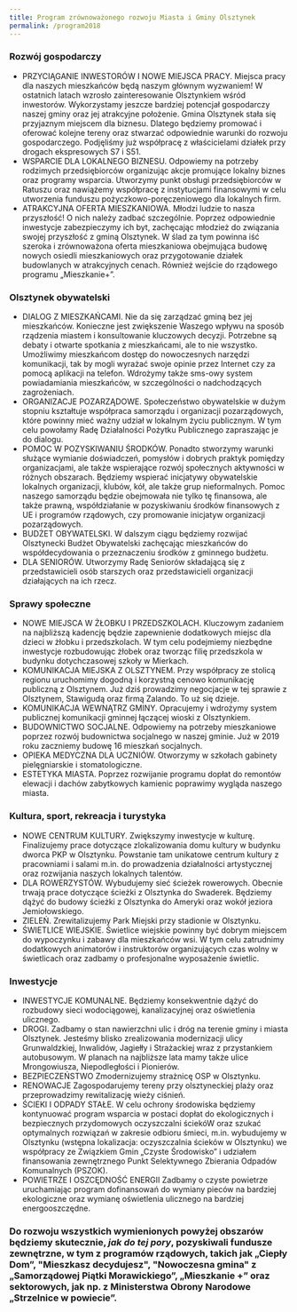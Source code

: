 ```yaml
---
title: Program zrównoważonego rozwoju Miasta i Gminy Olsztynek
permalink: /program2018
---
```


### Rozwój gospodarczy

* PRZYCIĄGANIE INWESTORÓW I NOWE MIEJSCA PRACY.
Miejsca pracy dla naszych mieszkańców będą naszym głównym wyzwaniem! W ostatnich latach wzrosło zainteresowanie Olsztynkiem wśród inwestorów. Wykorzystamy jeszcze bardziej potencjał gospodarczy naszej gminy oraz jej atrakcyjne położenie. Gmina Olsztynek stała się przyjaznym miejscem dla biznesu. Dlatego będziemy promować i oferować kolejne tereny oraz stwarzać odpowiednie warunki do rozwoju gospodarczego. Podjęliśmy już współpracę z właścicielami działek przy drogach ekspresowych S7 i S51. 
* WSPARCIE DLA LOKALNEGO BIZNESU.
Odpowiemy na potrzeby rodzimych przedsiębiorców organizując akcje promujące lokalny biznes oraz programy wsparcia. Utworzymy punkt obsługi przedsiębiorców w Ratuszu oraz nawiążemy współpracę z instytucjami finansowymi w celu utworzenia funduszu pożyczkowo-poręczeniowego dla lokalnych firm. 
* ATRAKCYJNA OFERTA MIESZKANIOWA.
Młodzi ludzie to nasza przyszłość! O nich należy zadbać szczególnie. Poprzez odpowiednie inwestycje zabezpieczymy ich byt, zachęcając młodzież do związania swojej przyszłość z gminą Olsztynek. W ślad za tym powinna iść szeroka i zrównoważona oferta mieszkaniowa obejmująca budowę nowych osiedli mieszkaniowych oraz przygotowanie działek budowlanych w atrakcyjnych cenach. Również wejście do rządowego programu „Mieszkanie+”.

### Olsztynek obywatelski

* DIALOG Z MIESZKAŃCAMI.
Nie da się zarządzać gminą bez jej mieszkańców. Konieczne jest zwiększenie Waszego wpływu na sposób rządzenia miastem i konsultowanie kluczowych decyzji. Potrzebne są debaty i otwarte spotkania z mieszkańcami, ale to nie wszystko. Umożliwimy mieszkańcom dostęp do nowoczesnych narzędzi komunikacji, tak by mogli wyrażać swoje opinie przez Internet czy za pomocą aplikacji na telefon. Wdrożymy także sms-owy system powiadamiania mieszkańców, w szczególności o nadchodzących zagrożeniach. 
* ORGANIZACJE POZARZĄDOWE.
Społeczeństwo obywatelskie w dużym stopniu kształtuje współpraca samorządu i organizacji pozarządowych, które powinny mieć ważny udział w lokalnym życiu publicznym. W tym celu powołamy Radę Działalności Pożytku Publicznego zapraszając je do dialogu. 
* POMOC W POZYSKIWANIU ŚRODKÓW.
Ponadto stworzymy warunki służące wymianie doświadczeń, pomysłów i dobrych praktyk pomiędzy organizacjami, ale także wspierające rozwój społecznych aktywności w różnych obszarach. Będziemy wspierać inicjatywy obywatelskie lokalnych organizacji, klubów, kół, ale także grup nieformalnych. Pomoc naszego samorządu będzie obejmowała nie tylko tę finansowa, ale także prawną, współdziałanie w pozyskiwaniu środków finansowych z UE i programów rządowych, czy promowanie inicjatyw organizacji pozarządowych. 
* BUDŻET OBYWATELSKI.
W dalszym ciągu będziemy rozwijać Olsztynecki Budżet Obywatelski zachęcając mieszkańców do współdecydowania o przeznaczeniu środków z gminnego budżetu. 
* DLA SENIORÓW.
Utworzymy Radę Seniorów składającą się z przedstawicieli osób starszych oraz przedstawicieli organizacji działających na ich rzecz. 

### Sprawy społeczne

* NOWE MIEJSCA W ŻŁOBKU I PRZEDSZKOLACH.
Kluczowym zadaniem na najbliższą kadencję będzie zapewnienie dodatkowych miejsc dla dzieci w żłobku i przedszkolach. W tym celu podejmiemy niezbędne inwestycje rozbudowując żłobek oraz tworząc filię przedszkola w budynku dotychczasowej szkoły w Mierkach. 
* KOMUNIKACJA MIEJSKA Z OLSZTYNEM.
Przy współpracy ze stolicą regionu uruchomimy dogodną i korzystną cenowo komunikację publiczną z Olsztynem. Już dziś prowadzimy negocjacje w tej sprawie z Olsztynem, Stawigudą oraz firmą Zalando. To uż się dzieje.
* KOMUNIKACJA WEWNĄTRZ GMINY.
Opracujemy i wdrożymy system publicznej komunikacji gminnej łączącej wioski z Olsztynkiem.
* BUDOWNICTWO SOCJALNE.
Odpowiemy na potrzeby mieszkaniowe poprzez rozwój budownictwa socjalnego w naszej gminie. Już w 2019 roku zaczniemy budowę 16 mieszkań socjalnych. 
* OPIEKA MEDYCZNA DLA UCZNIÓW.
Otworzymy w szkołach gabinety pielęgniarskie i stomatologiczne. 
* ESTETYKA MIASTA.
Poprzez rozwijanie programu dopłat do remontów elewacji i dachów zabytkowych kamienic poprawimy wygląda naszego miasta. 

### Kultura, sport, rekreacja i turystyka

* NOWE CENTRUM KULTURY.
Zwiększymy inwestycje w kulturę. Finalizujemy prace dotyczące zlokalizowania domu kultury w budynku dworca PKP w Olsztynku. Powstanie tam unikatowe centrum kultury z pracowniami i salami m.in. do prowadzenia działalności artystycznej oraz rozwijania naszych lokalnych talentów. 
* DLA ROWERZYSTÓW.
Wybudujemy sieć ścieżek rowerowych. Obecnie trwają prace dotyczące ścieżki z Olsztynka do Swaderek. Będziemy dążyć do budowy ścieżki z Olsztynka do Ameryki oraz wokół jeziora Jemiołowskiego. 
* ZIELEŃ.
Zrewitalizujemy Park Miejski przy stadionie w Olsztynku. 
* ŚWIETLICE WIEJSKIE.
Świetlice wiejskie powinny być dobrym miejscem do wypoczynku i zabawy dla mieszkańców wsi. W tym celu zatrudnimy dodatkowych animatorów i instruktorów organizujących czas wolny w świetlicach oraz zadbamy o profesjonalne wyposażenie świetlic. 

### Inwestycje

* INWESTYCJE KOMUNALNE.
Będziemy konsekwentnie dążyć do rozbudowy sieci wodociągowej, kanalizacyjnej oraz oświetlenia ulicznego. 
* DROGI.
Zadbamy o stan nawierzchni ulic i dróg na terenie gminy i miasta Olsztynek. Jesteśmy blisko zrealizowania modernizacji ulicy Grunwaldzkiej, Inwalidów, Jagiełły i Strażackiej wraz z przystankiem autobusowym. W planach na najbliższe lata mamy także ulice Mrongowiusza, Niepodległości i Pionierów. 
* BEZPIECZEŃSTWO
Zmodernizujemy strażnicę OSP w Olsztynku. 
* RENOWACJE
Zagospodarujemy tereny przy olsztyneckiej plaży oraz przeprowadzimy rewitalizację wieży ciśnień. 
* ŚCIEKI I ODPADY STAŁE.
W celu ochrony środowiska będziemy kontynuować program wsparcia w postaci dopłat do ekologicznych i bezpiecznych przydomowych oczyszczalni ściekóW oraz szukać optymalnych rozwiązań w zakresie odbioru śmieci, m.in.  wybudujemy w Olsztynku (wstępna lokalizacja: oczyszczalnia ścieków w Olsztynku) we współpracy ze Związkiem Gmin „Czyste Środowisko” i udziałem finansowania zewnętrznego Punkt Selektywnego Zbierania Odpadów Komunalnych (PSZOK).
* POWIETRZE I OSZCĘDNOŚĆ ENERGII
Zadbamy o czyste powietrze uruchamiając program dofinansowań do wymiany pieców na bardziej ekologiczne oraz wymianę oświetlenia ulicznego na bardziej energooszczędne.

### Do rozwoju wszystkich wymienionych powyżej obszarów będziemy skutecznie, *jak do tej pory*, pozyskiwali fundusze zewnętrzne, w tym z programów rządowych, takich jak „Ciepły Dom”, "Mieszkasz decydujesz", "Nowoczesna gmina" z „Samorządowej Piątki Morawickiego”, „Mieszkanie +” oraz sektorowych, jak np. z Ministerstwa Obrony Narodowe „Strzelnice w powiecie”.
